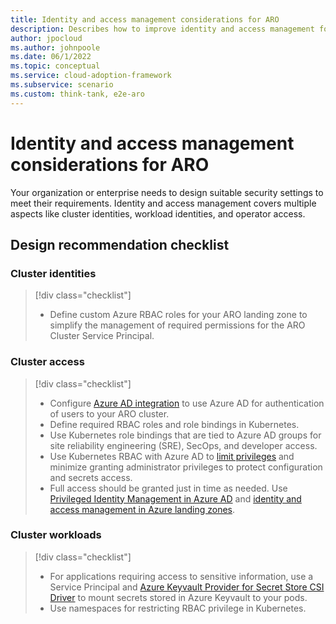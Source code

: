 ```yaml
---
title: Identity and access management considerations for ARO
description: Describes how to improve identity and access management for the Azure RedHat OpenShift Service.
author: jpocloud
ms.author: johnpoole
ms.date: 06/1/2022
ms.topic: conceptual
ms.service: cloud-adoption-framework
ms.subservice: scenario
ms.custom: think-tank, e2e-aro
---
```


# Identity and access management considerations for ARO

Your organization or enterprise needs to design suitable security settings to meet their requirements. Identity and access management covers multiple aspects like cluster identities, workload identities, and operator access.

## Design recommendation checklist

### **Cluster identities**
> [!div class="checklist"]
> * Define custom Azure RBAC roles for your ARO landing zone to simplify the management of required permissions for the ARO Cluster Service Principal.

### **Cluster access**
> [!div class="checklist"]
> * Configure [Azure AD integration](https://docs.microsoft.com/en-us/azure/openshift/configure-azure-ad-cli) to use Azure AD for authentication of users to your ARO cluster.
> * Define required RBAC roles and role bindings in Kubernetes.
> * Use Kubernetes role bindings that are tied to Azure AD groups for site reliability engineering (SRE), SecOps, and developer access.
> * Use Kubernetes RBAC with Azure AD to [limit privileges](/azure/aks/azure-ad-rbac) and minimize granting administrator privileges to protect configuration and secrets access.
> * Full access should be granted just in time as needed. Use [Privileged Identity Management in Azure AD](/azure/active-directory/privileged-identity-management/pim-configure) and [identity and access management in Azure landing zones](../../ready/landing-zone/design-area/identity-access.md).

### **Cluster workloads**
> [!div class="checklist"]
> * For applications requiring access to sensitive information, use a Service Principal and [Azure Keyvault Provider for Secret Store CSI Driver](https://azure.github.io/secrets-store-csi-driver-provider-azure/) to mount secrets stored in Azure Keyvault to your pods.
> * Use namespaces for restricting RBAC privilege in Kubernetes.